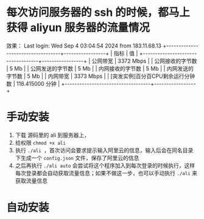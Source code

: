 # 每次访问服务器的 ssh 的时候，都马上获得 aliyun 服务器的流量情况


效果：
Last login: Wed Sep  4 03:04:54 2024 from 183.11.68.13
+-----------------------------------+-----------------+
|               指标                |       值        |
+-----------------------------------+-----------------+
| 公网带宽                          | 3372 Mbps       |
| 公网接收的字节数                  | 5 Mb            |
| 公网发送的字节数                  | 5 Mb            |
| 内网接收的字节数                  | 5 Mb            |
| 内网发送的字节数                  | 5 Mb            |
| 内网带宽                          | 3373 Mbps       |
| [突发实例]百分百CPU剩余运行分钟数 | 118.415000 分钟 |
+-----------------------------------+-----------------+


# 手动安装

1. 下载 源码里的 ali 到服务器上，
2. 给权限 `chmod +x ali`
3. 执行 `./ali `，首次访问会要求提示输入阿里云的信息，输入后会在同名目录下生成一个 `config.json` 文件，保存了阿里云的信息
4. 之后再执行 `./ali auto` 会尝试将这个程序加入到每次登录的时候执行，这样每次登录都会自动获取流量信息；如果不做这一步，也可以手动执行 `./ali` 来获取流量信息


# 自动安装
